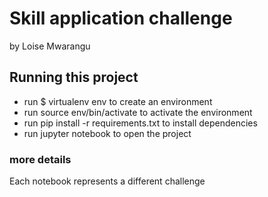 # Skill application challenge
by Loise Mwarangu
## Running this project
* run $ virtualenv env to create an environment
* run source env/bin/activate to activate the environment
* run pip install -r requirements.txt to install dependencies
* run jupyter notebook to open the project

### more details
Each notebook represents a different challenge